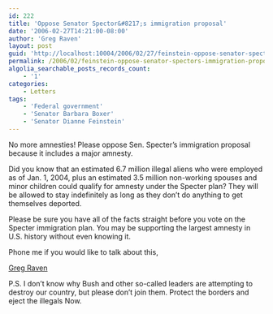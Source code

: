 ```yaml
---
id: 222
title: 'Oppose Senator Spector&#8217;s immigration proposal'
date: '2006-02-27T14:21:00-08:00'
author: 'Greg Raven'
layout: post
guid: 'http://localhost:10004/2006/02/27/feinstein-oppose-senator-spectors-immigration-proposal-2/'
permalink: /2006/02/feinstein-oppose-senator-spectors-immigration-proposal-2/
algolia_searchable_posts_records_count:
    - '1'
categories:
    - Letters
tags:
    - 'Federal government'
    - 'Senator Barbara Boxer'
    - 'Senator Dianne Feinstein'
---
```


No more amnesties! Please oppose Sen. Specter’s immigration proposal because it includes a major amnesty.

Did you know that an estimated 6.7 million illegal aliens who were employed as of Jan. 1, 2004, plus an estimated 3.5 million non-working spouses and minor children could qualify for amnesty under the Specter plan? They will be allowed to stay indefinitely as long as they don’t do anything to get themselves deported.

Please be sure you have all of the facts straight before you vote on the Specter immigration plan. You may be supporting the largest amnesty in U.S. history without even knowing it.

Phone me if you would like to talk about this,

[Greg Raven](https://www.gregraven.org/)

P.S. I don’t know why Bush and other so-called leaders are attempting to destroy our country, but please don’t join them. Protect the borders and eject the illegals Now.